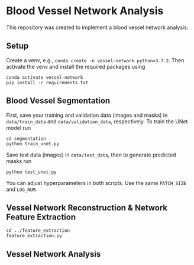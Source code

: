# Blood Vessel Network Analysis

This repository was created to implement a blood vessel network analysis.

## Setup
Create a venv, e.g., `conda create -n vessel-network python=3.7.2`.
Then activate the venv and install the required packages using 
```
conda activate vessel-network
pip install -r requirements.txt
```

## Blood Vessel Segmentation
First, save your training and validation data (images and masks) in `data/train_data` and `data/validation_data`, respectively.
To train the UNet model run
```
cd segmentation
python train_unet.py
```
Save test data (images) in `data/test_data`, then to generate predicted masks run
```
python test_unet.py
```
You can adjust hyperparameters in both scripts. Use the same `PATCH_SIZE` and `LOG_NUM`.

## Vessel Network Reconstruction & Network Feature Extraction
```
cd ../feature_extraction
feature_extraction.py
```

## Vessel Network Analysis

